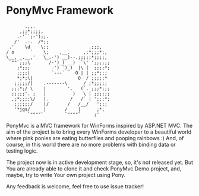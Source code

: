PonyMvc Framework
=================

~~~~~~~~~~~~~~~~~~~~~~~~~~~~~~~~~~~~~~~~~~~~
       .,,.
     ,;;*;;;;,
    .-'``;-');;.
   /'  .-.  /*;;
 .'    \d    \;;               .;;;,
/ o      `    \;    ,__.     ,;*;;;*;,
\__, _.__,'   \_.-') __)--.;;;;;*;;;;,
 `""`;;;\       /-')_) __)  `\' ';;;;;;
    ;*;;;        -') `)_)  |\ |  ;;;;*;
    ;;;;|        `---`    O | | ;;*;;;
    *;*;\|                 O  / ;;;;;*
   ;;;;;/|    .-------\      / ;*;;;;;
  ;;;*;/ \    |        '.   (`. ;;;*;;;
  ;;;;;'. ;   |          )   \ | ;;;;;;
  ,;*;;;;\/   |.        /   /` | ';;;*;
   ;;;;;;/    |/       /   /__/   ';;;
   '*jgs/     |       /    |      ;*;
        `""""`        `""""`     ;'
~~~~~~~~~~~~~~~~~~~~~~~~~~~~~~~~~~~~~~~~~~~~

PonyMvc is a MVC framework for WinForms inspired by ASP.NET MVC.
The aim of the project is to bring every WinForms developer to a beautiful world
where pink ponies are eating butterflies and pooping rainbows :) And, of course,
in this world there are no more problems with binding data or testing logic.

The project now is in active development stage, so, it's not released yet.
But You are already able to clone it and check PonyMvc.Demo project, and, maybe,
try to write Your own project using Pony.

Any feedback is welcome, feel free to use issue tracker!